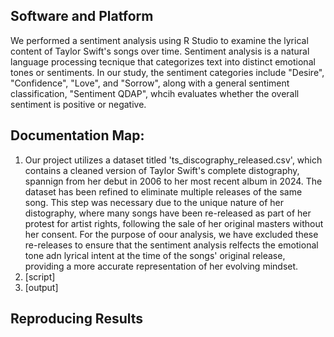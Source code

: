 ## Software and Platform
We performed a sentiment analysis using R Studio to examine the lyrical content of Taylor Swift's songs over time. Sentiment analysis is a natural language processing tecnique that categorizes text into distinct emotional tones or sentiments. In our study, the sentiment categories include "Desire", "Confidence", "Love", and "Sorrow", along with a general sentiment classification, "Sentiment QDAP", whcih evaluates whether the overall sentiment is positive or negative.

## Documentation Map:
1. Our project utilizes a dataset titled 'ts_discography_released.csv', which contains a cleaned version of Taylor Swift's complete distography, spannign from her debut in 2006 to her most recent album in 2024. The dataset has been refined to eliminate multiple releases of the same song. This step was necessary due to the unique nature of her distography, where many songs have been re-released as part of her protest for artist rights, following the sale of her original masters without her consent. For the purpose of oour analysis, we have excluded these re-releases to ensure that the sentiment analysis relfects the emotional tone adn lyrical intent at the time of the songs' original release, providing a more accurate representation of her evolving mindset.  
2. [script]
3. [output]

## Reproducing Results

